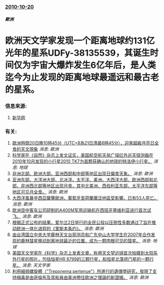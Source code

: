 ### [2010-10-20](/news/2010/10/20/index.md)

##### 歐洲
#  欧洲天文学家发现一个距离地球约131亿光年的星系UDFy-38135539，其诞生时间仅为宇宙大爆炸发生6亿年后，是人类迄今为止发现的距离地球最遥远和最古老的星系。




### 信息来源:

1. [新华网](http://news.xinhuanet.com/world/2010-10/21/c_13567894.htm)

### 有关:

1. [歐洲時間20日晚10時45分（UTC+8為21日清晨6時45分），迎來超級月亮日全食的天文現象](/zh/news/2015/03/20/歐洲時間20日晚10時45分-UTC-8為21日清晨6時45分-迎來超級月亮日全食的天文現象.md) _消息: 歐洲_
2. [科学家在《自然》杂志上发文证实，美国航空航天局广域红外巡天探测器在2010年10月发现的小行星2010 TK7为首颗获确认的地球的特洛伊小行星。](/zh/news/2011/07/27/科学家在-自然-杂志上发文证实-美国航空航天局广域红外巡天探测器在2010年10月发现的小行星2010-TK7为首颗获确.md) _消息: 地球_
3. [非洲北部、欧洲大部、亚洲西部和中部等地区出现日偏食天象。](/zh/news/2011/01/4/非洲北部-欧洲大部-亚洲西部和中部等地区出现日偏食天象.md) _消息: 歐洲_
4. [ 亚洲东部、大洋洲大部、北冰洋、太平洋、美洲、大西洋大部、欧洲西部和北部、非洲西北部等地区出现月食，其中北美洲、西伯利亚东部、太平洋东部等地区可见月全食。](/zh/news/2010/12/21/亚洲东部-大洋洲大部-北冰洋-太平洋-美洲-大西洋大部-欧洲西部和北部-非洲西北部等地区出现月食-其中北美洲-西伯利亚.md) _消息: 歐洲_
5. [ 大西洋風暴辛西亞襲擊歐洲，葡萄牙至荷蘭廣泛地區受影響。已有53人死亡。](/zh/news/2010/03/1/大西洋風暴辛西亞襲擊歐洲-葡萄牙至荷蘭廣泛地區受影響-已有53人死亡.md) _消息: 歐洲_
6. [欧洲空中客车公司研制的A400M军用运输机在西班牙塞维利亚进行首次试飞。](/zh/news/2009/12/11/欧洲空中客车公司研制的A400M军用运输机在西班牙塞维利亚进行首次试飞.md) _消息: 歐洲_
7. [ 根据正式公布的结果，爱尔兰2日举行的全民公投以压倒性多数通过了旨在推动欧洲一体化进程的《里斯本条约》。](/zh/news/2009/10/3/根据正式公布的结果-爱尔兰2日举行的全民公投以压倒性多数通过了旨在推动欧洲一体化进程的-里斯本条约.md) _消息: 歐洲_
8. [由台湾国立中央大学鹿林天文台观测员和广东中山大学学生在2007年合作发现的鹿林彗星移动到离地球最近的位置，成为一颗肉眼可见的彗星。](/zh/news/2009/02/24/由台湾国立中央大学鹿林天文台观测员和广东中山大学学生在2007年合作发现的鹿林彗星移动到离地球最近的位置-成为一颗肉眼可.md) _消息: 地球_
9. [美国天文学家在《科学》杂志上发表文章，称用天文望远镜首次拍摄到太阳系外行星的照片，包括恒星HR 8799的三颗行星，和恒星北落师门星的一颗行星。](/zh/news/2008/11/13/美国天文学家在-科学-杂志上发表文章-称用天文望远镜首次拍摄到太阳系外行星的照片-包括恒星HR-8799的三颗行星-和恒.md) _消息: 天文学家_
10. [利用細弱螺旋體（"Treponema pertenue"）所進行的遺傳學研究，發現了支持梅毒是由哥倫布及其船員由美洲帶往歐洲之理論的新證據。](/zh/news/2008/01/15/利用細弱螺旋體-Treponema-pertenue-所進行的遺傳學研究-發現了支持梅毒是由哥倫布及其船員由美洲帶往.md) _消息: 歐洲_
